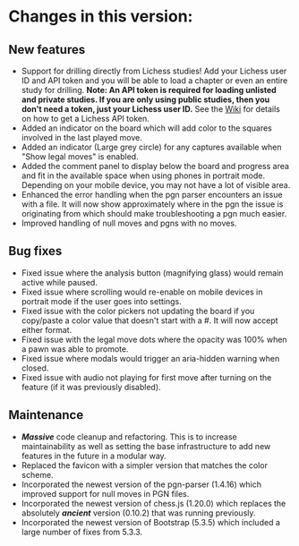 # Changes in this version:

## New features ##
* Support for drilling directly from Lichess studies!  Add your Lichess user ID and API token and you will be able to load a chapter or even an entire study for drilling. **Note: An API token is required for loading unlisted and private studies.  If you are only using public studies, then you don't need a token, just your Lichess user ID.** See the [Wiki](https://github.com/rodpolako/Chess-PGN-Trainer/wiki) for details on how to get a Lichess API token.
* Added an indicator on the board which will add color to the squares involved in the last played move.
* Added an indicator (Large grey circle) for any captures available when "Show legal moves" is enabled.
* Added the comment panel to display below the board and progress area and fit in the available space when using phones in portrait mode.  Depending on your mobile device, you may not have a lot of visible area.
* Enhanced the error handling when the pgn parser encounters an issue with a file.  It will now show approximately where in the pgn the issue is originating from which should make troubleshooting a pgn much easier.
* Improved handling of null moves and pgns with no moves.

## Bug fixes ##
* Fixed issue where the analysis button (magnifying glass) would remain active while paused. 
* Fixed issue where scrolling would re-enable on mobile devices in portrait mode if the user goes into settings. 
* Fixed issue with the color pickers not updating the board if you copy/paste a color value that doesn't start with a #.  It will now accept either format.
* Fixed issue with the legal move dots where the opacity was 100% when a pawn was able to promote.
* Fixed issue where modals would trigger an aria-hidden warning when closed.
* Fixed issue with audio not playing for first move after turning on the feature (if it was previously disabled).

## Maintenance ##
* ***Massive*** code cleanup and refactoring.  This is to increase maintainability as well as setting the base infrastructure to add new features in the future in a modular way.
* Replaced the favicon with a simpler version that matches the color scheme.
* Incorporated the newest version of the pgn-parser (1.4.16) which improved support for null moves in PGN files.
* Incorporated the newest version of chess.js (1.20.0) which replaces the absolutely ***ancient*** version (0.10.2) that was running previously.
* Incorporated the newest version of Bootstrap (5.3.5) which included a large number of fixes from 5.3.3.
